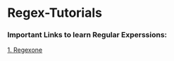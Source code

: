 # Regex-Tutorials


### Important Links to learn Regular Experssions:

[1. Regexone](https://regexone.com/)
